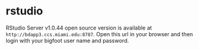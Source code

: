 # rstudio

RStudio Server v1.0.44 open source version is available at `http://bdapp3.ccs.miami.edu:8787`. Open this url in your browser and then login with your bigfoot user name and password.
